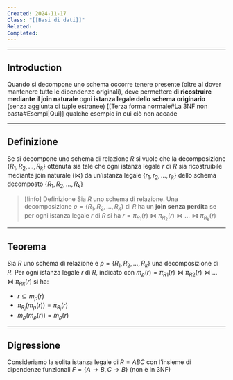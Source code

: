 ```yaml
---
Created: 2024-11-17
Class: "[[Basi di dati]]"
Related: 
Completed:
---
```

---
## Introduction
Quando si decompone uno schema occorre tenere presente (oltre al dover mantenere tutte le dipendenze originali), deve permettere di **ricostruire mediante il join naturale** ogni **istanza legale dello schema originario** (senza aggiunta di tuple estranee)
[[Terza forma normale#La 3NF non basta#Esempi|Qui]] qualche esempio in cui ciò non accade

---
## Definizione
Se si decompone uno schema di relazione $R$ si vuole che la decomposizione $\{R_{1},R_{2},\dots,R_{k}\}$ ottenuta sia tale che ogni istanza legale $r$ di $R$ sia ricostruibile mediante join naturale ($\bowtie$) da un’istanza legale $\{r_{1},r_{2},\dots,r_{k}\}$ dello schema decomposto $\{R_{1},R_{2},\dots,R_{k}\}$

>[!info] Definizione
>Sia $R$ uno schema di relazione. Una decomposizione $\rho=\{R_{1},R_{2},\dots,R_{k}\}$ di $R$ ha un **join senza perdita** se per ogni istanza legale $r$ di $R$ si ha $r=\pi_{R_{1}}(r)\bowtie \pi_{R_{2}}(r)\bowtie\dots \bowtie \pi_{R_{k}}(r)$

---
## Teorema
Sia $R$ uno schema di relazione e $\rho=\{R_{1},R_{2},\dots ,R_{k}\}$ una decomposizione di $R$. Per ogni istanza legale $r$ di $R$, indicato con $m_{\rho}(r)=\pi_{R1}(r)\bowtie \pi_{R2}(r)\bowtie\dots \bowtie \pi_{Rk}(r)$ si ha:
- $r \subseteq m_{\rho}(r)$
- $\pi_{R_{i}}(m_{\rho}(r))=\pi_{R_{i}}(r)$
- $m_{\rho}(m_{\rho}(r))=m_{\rho}(r)$

---
## Digressione
Consideriamo la solita istanza legale di $R=ABC$ con l’insieme di dipendenze funzionali $F=\{A\to B,C\to B\}$ (non è in 3NF)
